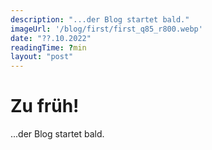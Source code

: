 ```yaml
---
description: "...der Blog startet bald."
imageUrl: '/blog/first/first_q85_r800.webp'
date: "??.10.2022"
readingTime: ?min
layout: "post"
---
```

# Zu früh!

...der Blog startet bald.